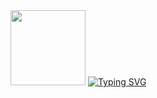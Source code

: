 <div align="left"><img src="https://i.giphy.com/hvRJCLFzcasrR4ia7z.webp" width="120" />
<a href="<a href="https://git.io/typing-svg"><img src="https://readme-typing-svg.demolab.com?font=Bitcount+Prop+Single&pause=1000&color=00F758&repeat=false&width=435&height=30&lines=Hi%2C+I'm+Shivam" alt="Typing SVG" /></a>

